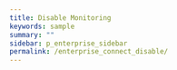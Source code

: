 ```yaml
---
title: Disable Monitoring
keywords: sample
summary: ""
sidebar: p_enterprise_sidebar
permalink: /enterprise_connect_disable/
---
```

